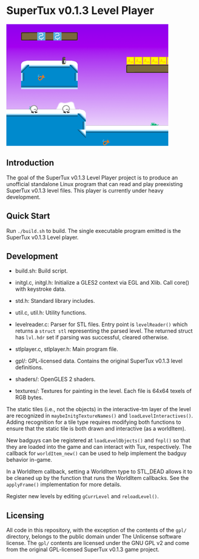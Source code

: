 
# SuperTux v0.1.3 Level Player

<img src="screencaps/stl_player_build_845daa6.png" height="320">

## Introduction

The goal of the SuperTux v0.1.3 Level Player project is to produce an unofficial standalone Linux program that can read and play preexisting SuperTux v0.1.3 level files. This player is currently under heavy development.

## Quick Start

Run `./build.sh` to build. The single executable program emitted is the SuperTux v0.1.3 Level player.

## Development

- build.sh: Build script.
- initgl.c, initgl.h: Initialize a GLES2 context via EGL and Xlib. Call core() with keystroke data.
- std.h: Standard library includes.
- util.c, util.h: Utility functions.
- levelreader.c: Parser for STL files. Entry point is `levelReader()` which returns a `struct stl` representing the parsed level. The returned struct has `lvl.hdr` set if parsing was successful, cleared otherwise.
- stlplayer.c, stlplayer.h: Main program file.

- gpl/: GPL-licensed data. Contains the original SuperTux v0.1.3 level definitions.
- shaders/: OpenGLES 2 shaders.
- textures/: Textures for painting in the level. Each file is 64x64 texels of RGB bytes.

The static tiles (i.e., not the objects) in the interactive-tm layer of the level are recognized in `maybeInitgTextureNames()` and `loadLevelInteractives()`. Adding recognition for a tile type requires modifying both functions to ensure that the static tile is both drawn and interactive (as a worldItem).

New badguys can be registered at `loadLevelObjects()` and `fnpl()` so that they are loaded into the game and can interact with Tux, respectively. The callback for `worldItem_new()` can be used to help implement the badguy behavior in-game.

In a WorldItem callback, setting a WorldItem type to STL_DEAD allows it to be cleaned up by the function that runs the WorldItem callbacks. See the `applyFrame()` implementation for more details.

Register new levels by editing `gCurrLevel` and `reloadLevel()`.

## Licensing

All code in this repository, with the exception of the contents of the `gpl/` directory, belongs to the public domain under The Unlicense software license. The `gpl/` contents are licensed under the GNU GPL v2 and come from the original GPL-licensed SuperTux v0.1.3 game project.
